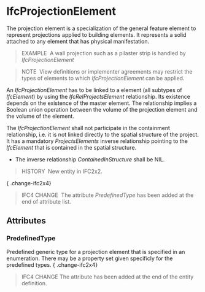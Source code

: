 # IfcProjectionElement

The projection element is a specialization of the general feature element to represent projections applied to building elements. It represents a solid attached to any element that has physical manifestation.

> EXAMPLE&nbsp; A wall projection such as a pilaster strip is handled by _IfcProjectionElement_

> NOTE&nbsp; View definitions or implementer agreements may restrict the types of elements to which _IfcProjectionElement_ can be applied.

An _IfcProjectionElement_ has to be linked to a element (all subtypes of _IfcElement_) by using the _IfcRelProjectsElement_ relationship. Its existence depends on the existence of the master element. The relationship implies a Boolean union operation between the volume of the projection element and the volume of the element.

The _IfcProjectionElement_ shall not participate in the containment relationship, i.e. it is not linked directly to the spatial structure of the project. It has a mandatory _ProjectsElements_ inverse relationship pointing to the _IfcElement_ that is contained in the spatial structure.

* The inverse relationship _ContainedInStructure_ shall be NIL.

> HISTORY&nbsp; New entity in IFC2x2.

{ .change-ifc2x4}
> IFC4 CHANGE&nbsp; The attribute _PredefinedType_ has been added at the end of attribute list.

## Attributes

### PredefinedType
Predefined generic type for a projection element that is specified in an enumeration. There may be a property set given specificly for the predefined types.
{ .change-ifc2x4}
> IFC4 CHANGE The attribute has been added at the end of the entity definition.
